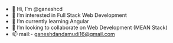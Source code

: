 - 👋 Hi, I’m @ganeshcd
- 👀 I’m interested in Full Stack Web Development
- 🌱 I’m currently learning Angular 
- 💞️ I’m looking to collaborate on Web Development (MEAN Stack)
- 📫 mail:- ganeshdandamudi16@gmail.com

<!---
ganeshcd/ganeshcd is a ✨ special ✨ repository because its `README.md` (this file) appears on your GitHub profile.
You can click the Preview link to take a look at your changes.
--->
